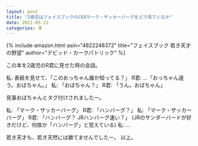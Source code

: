```yaml
---
layout: post
title: "2歳児はフェイスブックのCEOマーク・ザッカーバーグをどう見ているか"
date: 2011-05-22
categories: 本
---
```

 {% include amazon.html asin="4822248372" title="フェイスブック 若き天才の野望" author="デビッド・カークパトリック" %}

この本を2歳児のR君に見せた時の会話。

 私:  表紙を見せて、「このおっちゃん誰か知ってる？」
 R君: ...「おっちゃん違う。おばちゃん。」
 私:  「おばちゃん？」
 R君: 「うん。おばちゃん」

見事おばちゃんとタグ付けされましたー。

 私:  「マーク・ザッカーバーグ」
 R君: 「ハンバーグ？」
 私:  「マーク・ザッカーバーグ」
 R君: 「ハンバーグ？ JRハンバーグ速い？」 (JRのサンダーバードが好きだけど、何故か「ハンバーグ」と覚えている)
 私:  ... 

若き天才も、若き天然には勝てませんでしたー。
以上。
